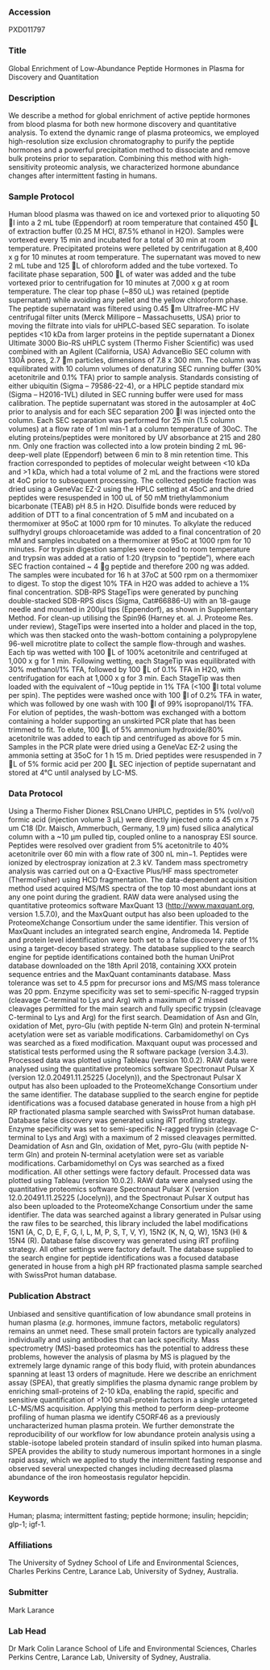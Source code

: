 ### Accession
PXD011797

### Title
Global Enrichment of Low-Abundance Peptide Hormones in Plasma for Discovery and Quantitation

### Description
We describe a method for global enrichment of active peptide hormones from blood plasma for both new hormone discovery and quantitative analysis. To extend the dynamic range of plasma proteomics, we employed high-resolution size exclusion chromatography to purify the peptide hormones and a powerful precipitation method to dissociate and remove bulk proteins prior to separation. Combining this method with high-sensitivity proteomic analysis, we characterized hormone abundance changes after intermittent fasting in humans.

### Sample Protocol
Human blood plasma was thawed on ice and vortexed prior to aliquoting 50 l into a 2 mL tube (Eppendorf) at room temperature that contained 450 L of extraction buffer (0.25 M HCl, 87.5% ethanol in H2O). Samples were vortexed every 15 min and incubated for a total of 30 min at room temperature. Precipitated proteins were pelleted by centrifugation at 8,400 x g for 10 minutes at room temperature. The supernatant was moved to new 2 mL tube and 125 L of chloroform added and the tube vortexed. To facilitate phase separation, 500 L of water was added and the tube vortexed prior to centrifugation for 10 minutes at 7,000 x g at room temperature. The clear top phase (~850 uL) was retained (peptide supernatant) while avoiding any pellet and the yellow chloroform phase. The peptide supernatant was filtered using 0.45 m Ultrafree-MC HV centrifugal filter units (Merck Millipore – Massachusetts, USA) prior to moving the filtrate into vials for uHPLC-based SEC separation. To isolate peptides <10 kDa from larger proteins in the peptide supernatant a Dionex Ultimate 3000 Bio-RS uHPLC system (Thermo Fisher Scientific) was used combined with an Agilent (California, USA) AdvanceBio SEC column with 130Å pores, 2.7 m particles, dimensions of 7.8 x 300 mm. The column was equilibrated with 10 column volumes of denaturing SEC running buffer (30% acetonitrile and 0.1% TFA) prior to sample analysis. Standards consisting of either ubiquitin (Sigma – 79586-22-4), or a HPLC peptide standard mix (Sigma – H2016-1VL) diluted in SEC running buffer were used for mass calibration. The peptide supernatant was stored in the autosampler at 4oC prior to analysis and for each SEC separation 200 l was injected onto the column. Each SEC separation was performed for 25 min (1.5 column volumes) at a flow rate of 1 ml min-1 at a column temperature of 30oC. The eluting proteins/peptides were monitored by UV absorbance at 215 and 280 nm. Only one fraction was collected into a low protein binding 2 mL 96-deep-well plate (Eppendorf) between 6 min to 8 min retention time. This fraction corresponded to peptides of molecular weight between <10 kDa and >1 kDa, which had a total volume of 2 mL and the fractions were stored at 4oC prior to subsequent processing. The collected peptide fraction was dried using a GeneVac EZ-2 using the HPLC setting at 45oC and the dried peptides were resuspended in 100 uL of 50 mM triethylammonium bicarbonate (TEAB) pH 8.5 in H2O. Disulfide bonds were reduced by addition of DTT to a final concentration of 5 mM and incubated on a thermomixer at 95oC at 1000 rpm for 10 minutes. To alkylate the reduced sulfhydryl groups chloroacetamide was added to a final concentration of 20 mM and samples incubated on a thermomixer at 95oC at 1000 rpm for 10 minutes. For trypsin digestion samples were cooled to room temperature and trypsin was added at a ratio of 1:20 (trypsin to “peptide”), where each SEC fraction contained ~ 4 g peptide and therefore 200 ng was added. The samples were incubated for 16 h at 37oC at 500 rpm on a thermomixer to digest. To stop the digest 10% TFA in H2O was added to achieve a 1% final concentration. SDB-RPS StageTips were generated by punching double-stacked SDB-RPS discs (Sigma, Cat#66886-U) with an 18-gauge needle and mounted in 200µl tips (Eppendorf), as shown in Supplementary Method. For clean-up utilising the Spin96 (Harney et. al. J. Proteome Res. under review), StageTips were inserted into a holder and placed in the top, which was then stacked onto the wash-bottom containing a polypropylene 96-well microtitre plate to collect the sample flow-through and washes. Each tip was wetted with 100 L of 100% acetonitrile and centrifuged at 1,000 x g for 1 min. Following wetting, each StageTip was equilibrated with 30% methanol/1% TFA, followed by 100 L of 0.1% TFA in H2O, with centrifugation for each at 1,000 x g for 3 min. Each StageTip was then loaded with the equivalent of ~10ug peptide in 1% TFA (<100 l total volume per spin). The peptides were washed once with 100 l of 0.2% TFA in water, which was followed by one wash with 100 l of 99% isopropanol/1% TFA. For elution of peptides, the wash-bottom was exchanged with a bottom containing a holder supporting an unskirted PCR plate that has been trimmed to fit. To elute, 100 L of 5% ammonium hydroxide/80% acetonitrile was added to each tip and centrifuged as above for 5 min. Samples in the PCR plate were dried using a GeneVac EZ-2 using the ammonia setting at 35oC for 1 h 15 m. Dried peptides were resuspended in 7 L of 5% formic acid per 200 L SEC injection of peptide supernatant and stored at 4°C until analysed by LC-MS.

### Data Protocol
Using a Thermo Fisher Dionex RSLCnano UHPLC, peptides in 5% (vol/vol) formic acid (injection volume 3 μL) were directly injected onto a 45 cm x 75 um C18 (Dr. Maisch, Ammerbuch, Germany, 1.9 μm) fused silica analytical column with a ~10 μm pulled tip, coupled online to a nanospray ESI source. Peptides were resolved over gradient from 5% acetonitrile to 40% acetonitrile over 60 min with a flow rate of 300 nL min−1. Peptides were ionized by electrospray ionization at 2.3 kV. Tandem mass spectrometry analysis was carried out on a Q-Exactive Plus/HF mass spectrometer (ThermoFisher) using HCD fragmentation. The data-dependent acquisition method used acquired MS/MS spectra of the top 10 most abundant ions at any one point during the gradient. RAW data were analysed using the quantitative proteomics software MaxQuant 13 (http://www.maxquant.org, version 1.5.7.0), and the MaxQuant output has also been uploaded to the ProteomeXchange Consortium under the same identifier. This version of MaxQuant includes an integrated search engine, Andromeda 14. Peptide and protein level identification were both set to a false discovery rate of 1% using a target-decoy based strategy. The database supplied to the search engine for peptide identifications contained both the human UniProt database downloaded on the 18th April 2018, containing XXX protein sequence entries and the MaxQuant contaminants database. Mass tolerance was set to 4.5 ppm for precursor ions and MS/MS mass tolerance was 20 ppm. Enzyme specificity was set to semi-specific N-ragged trypsin (cleavage C-terminal to Lys and Arg) with a maximum of 2 missed cleavages permitted for the main search and fully specific trypsin (cleavage C-terminal to Lys and Arg) for the first search. Deamidation of Asn and Gln, oxidation of Met, pyro-Glu (with peptide N-term Gln) and protein N-terminal acetylation were set as variable modifications. Carbamidomethyl on Cys was searched as a fixed modification. Maxquant ouput was processed and statistical tests performed using the R software package (version 3.4.3). Processed data was plotted using Tableau (version 10.0.2). RAW data were analysed using the quantitative proteomics software Spectronaut Pulsar X (version 12.0.20491.11.25225 (Jocelyn)), and the Spectronaut Pulsar X output has also been uploaded to the ProteomeXchange Consortium under the same identifier. The database supplied to the search engine for peptide identifications was a focused database generated in house from a high pH RP fractionated plasma sample searched with SwissProt human database. Database false discovery was generated using iRT profiling strategy. Enzyme specificity was set to semi-specific N-ragged trypsin (cleavage C-terminal to Lys and Arg) with a maximum of 2 missed cleavages permitted. Deamidation of Asn and Gln, oxidation of Met, pyro-Glu (with peptide N-term Gln) and protein N-terminal acetylation were set as variable modifications. Carbamidomethyl on Cys was searched as a fixed modification. All other settings were factory default. Processed data was plotted using Tableau (version 10.0.2). RAW data were analysed using the quantitative proteomics software Spectronaut Pulsar X (version 12.0.20491.11.25225 (Jocelyn)), and the Spectronaut Pulsar X output has also been uploaded to the ProteomeXchange Consortium under the same identifier. The data was searched against a library generated in Pulsar using the raw files to be searched, this library included the label modifications 15N1 (A, C, D, E, F, G, I, L, M, P, S, T, V, Y), 15N2 (K, N, Q, W), 15N3 (H) & 15N4 (R). Database false discovery was generated using iRT profiling strategy. All other settings were factory default. The database supplied to the search engine for peptide identifications was a focused database generated in house from a high pH RP fractionated plasma sample searched with SwissProt human database.

### Publication Abstract
Unbiased and sensitive quantification of low abundance small proteins in human plasma (<i>e.g.</i> hormones, immune factors, metabolic regulators) remains an unmet need. These small protein factors are typically analyzed individually and using antibodies that can lack specificity. Mass spectrometry (MS)-based proteomics has the potential to address these problems, however the analysis of plasma by MS is plagued by the extremely large dynamic range of this body fluid, with protein abundances spanning at least 13 orders of magnitude. Here we describe an enrichment assay (SPEA), that greatly simplifies the plasma dynamic range problem by enriching small-proteins of 2-10 kDa, enabling the rapid, specific and sensitive quantification of &gt;100 small-protein factors in a single untargeted LC-MS/MS acquisition. Applying this method to perform deep-proteome profiling of human plasma we identify C5ORF46 as a previously uncharacterized human plasma protein. We further demonstrate the reproducibility of our workflow for low abundance protein analysis using a stable-isotope labeled protein standard of insulin spiked into human plasma. SPEA provides the ability to study numerous important hormones in a single rapid assay, which we applied to study the intermittent fasting response and observed several unexpected changes including decreased plasma abundance of the iron homeostasis regulator hepcidin.

### Keywords
Human; plasma; intermittent fasting; peptide hormone; insulin; hepcidin; glp-1; igf-1.

### Affiliations
The University of Sydney
School of Life and Environmental Sciences, Charles Perkins Centre, Larance Lab, University of Sydney, Australia.

### Submitter
Mark Larance

### Lab Head
Dr Mark Colin Larance
School of Life and Environmental Sciences, Charles Perkins Centre, Larance Lab, University of Sydney, Australia.


